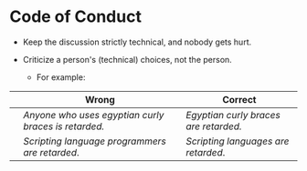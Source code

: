 # Code of Conduct

- Keep the discussion strictly technical, and nobody gets hurt.

- Criticize a person's (technical) choices, not the person. 
  - For example:

|     | Wrong                                                | Correct                                          |
|-----|------------------------------------------------------|--------------------------------------------------|
|     | _Anyone who uses egyptian curly braces is retarded._ | _Egyptian curly braces are retarded._            |
|     | _Scripting language programmers are retarded_.       | _Scripting languages are retarded_.              |
